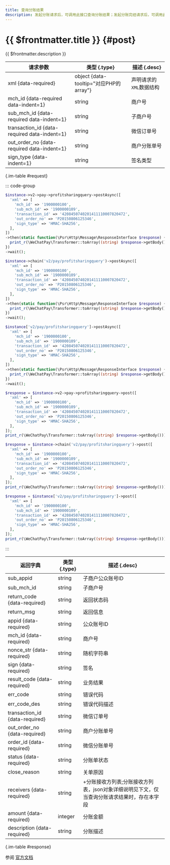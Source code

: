 ```yaml
---
title: 查询分账结果
description: 发起分账请求后，可调用此接口查询分账结果；发起分账完结请求后，可调用此接口查询分账完结的执行结果。
---
```


# {{ $frontmatter.title }} {#post}

{{ $frontmatter.description }}

| 请求参数 | 类型 {.type} | 描述 {.desc}
| --- | --- | ---
| xml {data-required} | object {data-tooltip="对应PHP的array"} | 声明请求的`XML`数据结构
| mch_id {data-required data-indent=1} | string | 商户号
| sub_mch_id {data-required data-indent=1} | string | 子商户号
| transaction_id {data-required data-indent=1} | string | 微信订单号
| out_order_no {data-required data-indent=1} | string | 商户分账单号
| sign_type {data-indent=1} | string | 签名类型

{.im-table #request}

::: code-group

```php [异步纯链式]
$instance->v2->pay->profitsharingquery->postAsync([
  'xml' => [
    'mch_id' => '1900000100',
    'sub_mch_id' => '1900000109',
    'transaction_id' => '4208450740201411110007820472',
    'out_order_no' => 'P20150806125346',
    'sign_type' => 'HMAC-SHA256',
  ],
])
->then(static function(\Psr\Http\Message\ResponseInterface $response) {
  print_r(\WeChatPay\Transformer::toArray((string) $response->getBody()));
})
->wait();
```

```php [异步声明式]
$instance->chain('v2/pay/profitsharingquery')->postAsync([
  'xml' => [
    'mch_id' => '1900000100',
    'sub_mch_id' => '1900000109',
    'transaction_id' => '4208450740201411110007820472',
    'out_order_no' => 'P20150806125346',
    'sign_type' => 'HMAC-SHA256',
  ],
])
->then(static function(\Psr\Http\Message\ResponseInterface $response) {
  print_r(\WeChatPay\Transformer::toArray((string) $response->getBody()));
})
->wait();
```

```php [异步属性式]
$instance['v2/pay/profitsharingquery']->postAsync([
  'xml' => [
    'mch_id' => '1900000100',
    'sub_mch_id' => '1900000109',
    'transaction_id' => '4208450740201411110007820472',
    'out_order_no' => 'P20150806125346',
    'sign_type' => 'HMAC-SHA256',
  ],
])
->then(static function(\Psr\Http\Message\ResponseInterface $response) {
  print_r(\WeChatPay\Transformer::toArray((string) $response->getBody()));
})
->wait();
```

```php [同步纯链式]
$response = $instance->v2->pay->profitsharingquery->post([
  'xml' => [
    'mch_id' => '1900000100',
    'sub_mch_id' => '1900000109',
    'transaction_id' => '4208450740201411110007820472',
    'out_order_no' => 'P20150806125346',
    'sign_type' => 'HMAC-SHA256',
  ],
]);
print_r(\WeChatPay\Transformer::toArray((string) $response->getBody()));
```

```php [同步声明式]
$response = $instance->chain('v2/pay/profitsharingquery')->post([
  'xml' => [
    'mch_id' => '1900000100',
    'sub_mch_id' => '1900000109',
    'transaction_id' => '4208450740201411110007820472',
    'out_order_no' => 'P20150806125346',
    'sign_type' => 'HMAC-SHA256',
  ],
]);
print_r(\WeChatPay\Transformer::toArray((string) $response->getBody()));
```

```php [同步属性式]
$response = $instance['v2/pay/profitsharingquery']->post([
  'xml' => [
    'mch_id' => '1900000100',
    'sub_mch_id' => '1900000109',
    'transaction_id' => '4208450740201411110007820472',
    'out_order_no' => 'P20150806125346',
    'sign_type' => 'HMAC-SHA256',
  ],
]);
print_r(\WeChatPay\Transformer::toArray((string) $response->getBody()));
```

:::

| 返回字典 | 类型 {.type} | 描述 {.desc}
| --- | --- | ---
| sub_appid | string | 子商户公众账号ID
| sub_mch_id | string | 子商户号
| return_code {data-required}| string | 返回状态码
| return_msg | string | 返回信息
| appid {data-required}| string | 公众账号ID
| mch_id {data-required}| string | 商户号
| nonce_str {data-required}| string | 随机字符串
| sign {data-required}| string | 签名
| result_code {data-required}| string | 业务结果
| err_code | string | 错误代码
| err_code_des | string | 错误代码描述
| transaction_id {data-required}| string | 微信订单号
| out_order_no {data-required}| string | 商户分账单号
| order_id {data-required}| string | 微信分账单号
| status {data-required}| string | 分账单状态
| close_reason | string | 关单原因
| receivers {data-required}| string | +分账接收方列表;分账接收方列表，json对象详细说明见下文，仅当查询分账请求结果时，存在本字段
| amount {data-required}| integer | 分账金额
| description {data-required}| string | 分账描述

{.im-table #response}

参阅 [官方文档](https://pay.weixin.qq.com/wiki/doc/api/allocation_sl.php?chapter=25_2&index=3)
